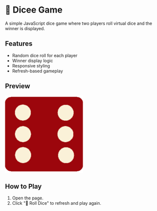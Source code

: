 # 🎲 Dicee Game

A simple JavaScript dice game where two players roll virtual dice and the winner is displayed.

## Features
- Random dice roll for each player
- Winner display logic
- Responsive styling
- Refresh-based gameplay

## Preview
![Screenshot](./images/dice6.png) <!-- Replace or remove if you want -->

## How to Play
1. Open the page.
2. Click "🎲 Roll Dice" to refresh and play again.

